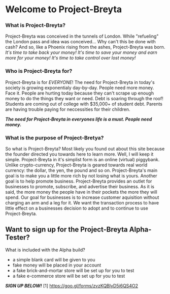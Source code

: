 # Welcome to Project-Breyta

### What is Project-Breyta?
Project-Breyta was conceived in the tunnels of London. While "refueling" the London pass and idea was conceived... Why can't this be done with cash? And so, like a Phoenix rising from the ashes, Project-Breyta was born.
*It's time to take back your money!*
*It's time to save your money and earn more for your money!*
*It's time to take control over lost money!*
### Who is Project-Breyta for?
Project-Breyta is for *EVERYONE*! The need for Project-Breyta in today's society is growing exponentialy day-by-day. People need more money. 
Face it. People are hurting today because they can't scrape up enough money to do the things they want or need. Debt is soaring through the roof! Students are coming out of college with $35,000+ of student debt. Parents are having trouble paying for neccessities for their children.

__*The need for Project-Breyta in everyones life is a must. People need money.*__

### What is the purpose of Project-Bretya?
So what is Project-Breyta? Most likely you found out about this site because the founder directed you towards here to learn more. Well, I will keep it simple. 
Project-Breyta in it's simplist form is an online (virtual) piggybank. Unlike crypto-currency, Project-Breyta is geared towards real world currency: the dollar, the yen, the pound and so on. 
Project-Breyta's main goal is to make you a little more rich by not losing what is yours.
Another goal is to help promote business. Project-Breyta provides an outlet for businesses to promote, subscribe, and advertise their business. 
As it is said, the more money the people have in their pockets the more they will spend. Our goal for businesses is to increase customer aquisition without charging an arm and a leg for it. We want the transaction process to have little effect on a businesses decision to adopt and to continue to use Project-Breyta.  

## Want to sign up for the Project-Breyta Alpha-Tester? 
What is included with the Alpha build?
- a simple blank card will be given to you
- fake money will be placed in your account
- a fake brick-and-mortar store will be set up for you to test
- a fake e-commerce store will be set up for you to test

_**SIGN UP BELOW!**_
[1] https://goo.gl/forms/zvzKQBlyD5i6QS4O2


